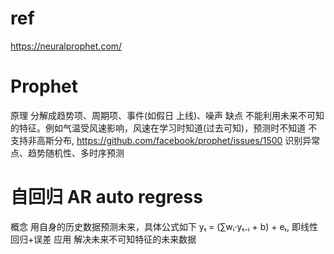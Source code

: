 # ref
https://neuralprophet.com/

# Prophet
原理
  分解成趋势项、周期项、事件(如假日 上线)、噪声
缺点
  不能利用未来不可知的特征。例如气温受风速影响，风速在学习时知道(过去可知)，预测时不知道
  不支持非高斯分布, https://github.com/facebook/prophet/issues/1500
  识别异常点、趋势随机性、多时序预测

# 自回归 AR auto regress
概念
  用自身的历史数据预测未来，具体公式如下
  yₜ = (∑wᵢ·yₜ₋ᵢ + b) + eₜ, 即线性回归+误差
应用
  解决未来不可知特征的未来数据
